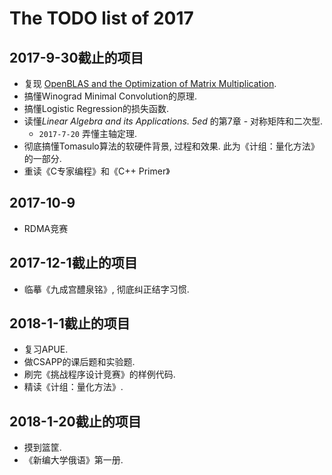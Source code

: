# The TODO list of 2017

## 2017-9-30截止的项目

* 复现 [OpenBLAS and the Optimization of Matrix Multiplication](https://www.leiphone.com/news/201704/Puevv3ZWxn0heoEv.html).
* 搞懂Winograd Minimal Convolution的原理.
* 搞懂Logistic Regression的损失函数.
* 读懂*Linear Algebra and its Applications. 5ed* 的第7章 - 对称矩阵和二次型. 
  * `2017-7-20` 弄懂主轴定理.
* 彻底搞懂Tomasulo算法的软硬件背景, 过程和效果. 此为《计组：量化方法》的一部分.
* 重读《C专家编程》和《C++ Primer》

## 2017-10-9

* RDMA竞赛

## 2017-12-1截止的项目

* 临摹《九成宫醴泉铭》, 彻底纠正结字习惯.

## 2018-1-1截止的项目

* 复习APUE.
* 做CSAPP的课后题和实验题.
* 刷完《挑战程序设计竞赛》的样例代码.
* 精读《计组：量化方法》.


## 2018-1-20截止的项目

* 摸到篮筐.
* 《新编大学俄语》第一册.

